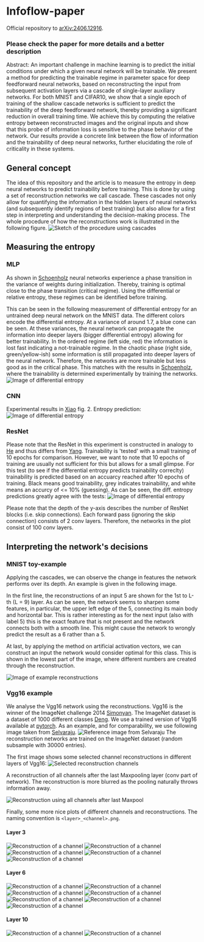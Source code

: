 # Infoflow-paper

Official repository to [arXiv:2406.12916](https://arxiv.org/abs/2406.12916).

### Please check the paper for more details and a better description

Abstract:
An important challenge in machine learning is to predict the initial conditions under which a given neural network will
be trainable. We present a method for predicting the trainable regime in parameter space for deep feedforward neural
networks, based on reconstructing the input from subsequent activation layers via a cascade of single-layer auxiliary
networks. For both MNIST and CIFAR10, we show that a single epoch of training of the shallow cascade networks is
sufficient to predict the trainability of the deep feedforward network, thereby providing a significant reduction in
overall training time. We achieve this by computing the relative entropy between reconstructed images and the original
inputs and show that this probe of information loss is sensitive to the phase behavior of the network. Our results
provide a concrete link between the flow of information and the trainability of deep neural networks, further
elucidating the role of criticality in these systems.

## General concept

The idea of this repository and the article is to measure the entropy in deep neural networks to predict trainability
before training. This is done by using a set of reconstruction networks we call cascade. These cascades not only allow
for quantifying the information in the hidden layers of neural networks (and subsequently identify regions of best
training) but also allow for a first step in interpreting and understanding the decision-making process. The whole
procedure of how the reconstructions work is illustrated in the following figure.
![Sketch of the procedure using cascades](images/scheme.png)

## Measuring the entropy

### MLP

As shown in [Schoenholz](https://arxiv.org/abs/1611.01232) neural networks experience a phase transition in the variance
of weights during initialization. Thereby, training is optimal close to the phase transition (critical regime). Using
the differential or relative entropy, these regimes can be identified before training.

This can be seen in the following measurement of differential entropy for an untrained deep neural network on the MNIST
data. The different colors encode the differential entropy. At a variance of around 1.7, a blue cone can be seen. At
these variances, the neural network can propagate the information into deeper layers (bigger differential entropy)
allowing for better trainability. In the ordered regime (left side, red) the information is lost fast indicating a
not-trainable regime. In the chaotic phase (right side, green/yellow-ish) some information is still propagated into
deeper layers of the neural network. Therefore, the networks are more trainable but less good as in the critical phase.
This matches with the results in [Schoenholz](https://arxiv.org/abs/1611.01232), where the trainability is determined
experimentally by training the networks.
![Image of differential entropy](images/diff_entropy.png)

### CNN

Experimental results in [Xiao](https://arxiv.org/pdf/1806.05393) fig. 2. Entropy prediction:
![Image of differential entropy](images/CNN_training.png)


### ResNet

Please note that the ResNet in this experiment is constructed in analogy to [He](https://arxiv.org/abs/1512.03385)
and thus differs from [Yang](https://arxiv.org/pdf/1712.08969). Trainability is 'tested' with a small training of 10
epochs for comparison. However, we want to note that 10 epochs of training are usually not sufficient for this but
allows for a small glimpse. For this test (to see if the differential entropy predicts trainability correclty)
trainability is predicted based on an accuarcy reached after 10 epochs of training. Black means good trainability, grey
indicates trainability, and white means an accurcy of <= 10% (guessing). As can be seen, the diff. entropy predictions
greatly agree with the tests:
![Image of differential entropy](images/resnet_entropie.png)

Please note that the depth of the y-axis describes the number of ResNet blocks (i.e. skip connections).
Each forward pass (ignoring the skip connection) consists of 2 conv layers. Therefore, the networks in the plot
consist of 100 conv layers.

## Interpreting the network's decisions

### MNIST toy-example

Applying the cascades, we can observe the change in features the network performs over its depth. An example is given in
the following image.

In the first line, the reconstructions of an input 5 are shown for the 1st to L-th (L = 9) layer. As can be seen, the
network seems to sharpen some features, in particular, the upper left edge of the 5, connecting its main body and
horizontal bar. This is rather interesting as for the next input
(also with label 5) this is the exact feature that is not present and the network connects both with a smooth line. This
might cause the network to wrongly predict the result as a 6 rather than a 5.

At last, by applying the method on artificial activation vectors, we can construct an input the network would consider
optimal for this class. This is shown in the lowest part of the image, where different numbers are created through the
reconstruction.

![Image of example reconstructions](images/reconstruction.png)

### Vgg16 example

We analyse the Vgg16 network using the reconstructions. Vgg16 is the winner of the ImageNet challenge
2014 [Simonyan](https://arxiv.org/abs/1409.1556). The ImageNet dataset is a dataset of 1000 different
classes [Deng](https://ieeexplore.ieee.org/document/5206848). We use a trained version of Vgg16 available
at [pytorch](https://pytorch.org/vision/main/models/generated/torchvision.models.vgg16.html).
As an example, and for comparability, we use following image taken from [Selvaraju](https://arxiv.org/abs/1610.02391).
![Reference image from [Selvaraju](https://arxiv.org/abs/1610.02391)](images/reference.png)
The reconstruction networks are trained on the ImageNet dataset (random subsample with 30000 entries).


The first image shows some selected channel reconstructions in different layers of Vgg16:
![Selected reconstruction channels](images/xai_plot.png)

A reconstruction of all channels after the last Maxpooling layer (conv part of network). 
The reconstruction is more blurred as the pooling naturally throws information away.

![Reconstruction using all channels after last Maxpool](images/conv_recon_full_17.png)

Finally, some more nice plots of different channels and reconstructions. 
The naming convention is `<layer>_<channel>.png`.

#### Layer 3
![Reconstruction of a channel](images/channel_images/3_1.png)
![Reconstruction of a channel](images/channel_images/3_19.png)
![Reconstruction of a channel](images/channel_images/3_26.png)
![Reconstruction of a channel](images/channel_images/3_32.png)
![Reconstruction of a channel](images/channel_images/3_36.png)

#### Layer 6
![Reconstruction of a channel](images/channel_images/6_3.png)
![Reconstruction of a channel](images/channel_images/6_17.png)
![Reconstruction of a channel](images/channel_images/6_47.png)
![Reconstruction of a channel](images/channel_images/6_60.png)
![Reconstruction of a channel](images/channel_images/6_77.png)
![Reconstruction of a channel](images/channel_images/6_99.png)
![Reconstruction of a channel](images/channel_images/6_121.png)

#### Layer 10
![Reconstruction of a channel](images/channel_images/10_180.png)
![Reconstruction of a channel](images/channel_images/10_216.png)

